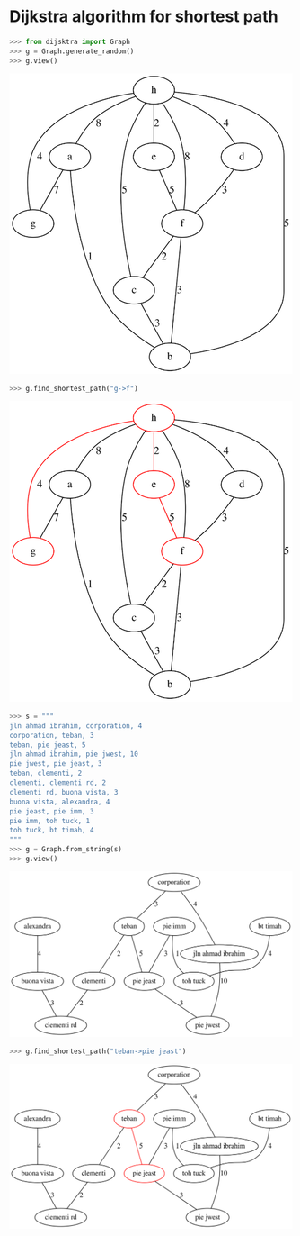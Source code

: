 # Dijkstra algorithm for shortest path

```python
>>> from dijsktra import Graph
>>> g = Graph.generate_random()
>>> g.view()
```

![graph](svg/graph-random.svg)

```python
>>> g.find_shortest_path("g->f")
```

![graph-highlighted](svg/graph-random-highlight.svg)

```python
>>> s = """
jln ahmad ibrahim, corporation, 4
corporation, teban, 3
teban, pie jeast, 5
jln ahmad ibrahim, pie jwest, 10
pie jwest, pie jeast, 3
teban, clementi, 2
clementi, clementi rd, 2
clementi rd, buona vista, 3
buona vista, alexandra, 4
pie jeast, pie imm, 3
pie imm, toh tuck, 1
toh tuck, bt timah, 4
"""
>>> g = Graph.from_string(s)
>>> g.view()
```

![graph2](svg/graph-sg.svg)

```python
>>> g.find_shortest_path("teban->pie jeast")
```

![graph2-highlight](svg/graph-sg-highlight.svg)
